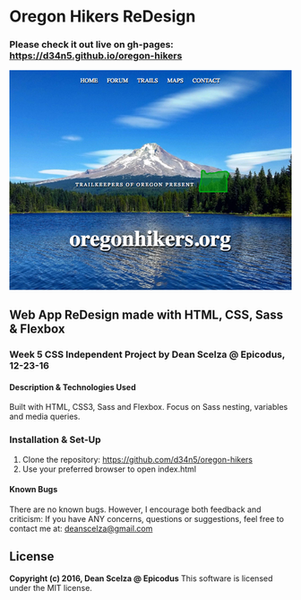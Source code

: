 # Oregon Hikers ReDesign #

### Please check it out live on gh-pages: https://d34n5.github.io/oregon-hikers ###

![screenshot](img/ohikers.png)

## Web App ReDesign made with HTML, CSS, Sass & Flexbox ##

### Week 5 CSS Independent Project by Dean Scelza @ Epicodus, 12-23-16 ###

#### Description & Technologies Used ####
Built with HTML, CSS3, Sass and Flexbox.
Focus on Sass nesting, variables and media queries.

### Installation & Set-Up ###
1. Clone the repository: https://github.com/d34n5/oregon-hikers
2. Use your preferred browser to open index.html

#### Known Bugs ####
There are no known bugs.  However, I encourage both feedback and criticism: If you have ANY concerns, questions or suggestions, feel free to contact me at:  deanscelza@gmail.com

## License ##
**Copyright (c) 2016, Dean Scelza @ Epicodus**
This software is licensed under the MIT license.
